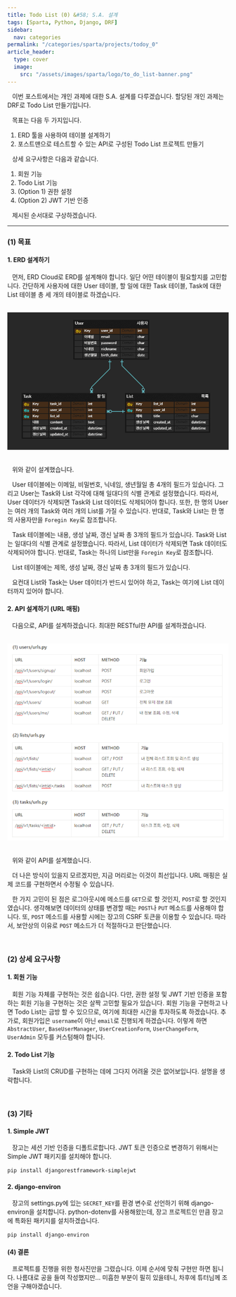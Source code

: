 ```yaml
---
title: Todo List (0) &#58; S.A. 설계
tags: [Sparta, Python, Django, DRF]
sidebar:
  nav: categories
permalink: "/categories/sparta/projects/todoy_0"
article_header:
  type: cover
  image:
    src: "/assets/images/sparta/logo/to_do_list-banner.png"
---
```


<div class="article__content" markdown="1">

&ensp; 이번 포스트에서는 개인 과제에 대한 S.A. 설계를 다루겠습니다. 할당된 개인 과제는 DRF로 Todo List 만들기입니다.

&ensp; 목표는 다음 두 가지입니다.

1. ERD 툴을 사용하여 테이블 설계하기
2. 포스트맨으로 테스트할 수 있는 API로 구성된 Todo List 프로젝트 만들기

&ensp; 상세 요구사항은 다음과 같습니다.

1. 회원 기능
2. Todo List 기능
3. (Option 1) 권한 설정
4. (Option 2) JWT 기반 인증

&ensp; 제시된 순서대로 구상하겠습니다.

---

### (1) 목표

#### 1. ERD 설계하기

&ensp; 먼저, ERD Cloud로 ERD를 설계해야 합니다. 일단 어떤 테이블이 필요할지를 고민합니다. 간단하게 사용자에 대한 User 테이블, 할 일에 대한 Task 테이블, Task에 대한 List 테이블 총 세 개의 테이블로 하겠습니다.

<br/>

<div align="center">
<img src="/assets/images/sparta/projects/to_do_list-1.png" width=600/>
</div>

<br/>

&ensp; 위와 같이 설계했습니다.

&ensp; User 테이블에는 이메일, 비밀번호, 닉네임, 생년월일 총 4개의 필드가 있습니다. 그리고 User는 Task와 List 각각에 대해 일대다의 식별 관계로 설정했습니다. 따라서, User 데이터가 삭제되면 Task와 List 데이터도 삭제되어야 합니다. 또한, 한 명의 User는 여러 개의 Task와 여러 개의 List를 가질 수 있습니다. 반대로, Task와 List는 한 명의 사용자만을 <code>Foregin Key</code>로 참조합니다.

&ensp; Task 테이블에는 내용, 생성 날짜, 갱신 날짜 총 3개의 필드가 있습니다. Task와 List는 일대다의 식별 관계로 설정했습니다. 따라서, List 데이터가 삭제되면 Task 데이터도 삭제되어야 합니다. 반대로, Task는 하나의 List만을 <code>Foregin Key</code>로 참조합니다.

&ensp; List 테이블에는 제목, 생성 날짜, 갱신 날짜 총 3개의 필드가 있습니다.

&ensp; 요컨대 List와 Task는 User 데이터가 반드시 있어야 하고, Task는 여기에 List 데이터까지 있어야 합니다.

#### 2. API 설계하기 (URL 매핑)

&ensp; 다음으로, API를 설계하겠습니다. 최대한 RESTful한 API를 설계하겠습니다.

<br/>

<div align="center">
<img src="/assets/images/sparta/projects/to_do_list-2.png" width=600/>
</div>

<br/>

&ensp; 위와 같이 API를 설계했습니다.

&ensp; 더 나은 방식이 있을지 모르겠지만, 지금 머리로는 이것이 최선입니다. URL 매핑은 실제 코드를 구현하면서 수정될 수 있습니다.

&ensp; 한 가지 고민이 된 점은 로그아웃시에 메소드를 <code>GET</code>으로 할 것인지, <code>POST</code>로 할 것인지였습니다. 생각해보면 데이터의 상태를 변경할 때는 <code>POST</code>나 <code>PUT</code> 메소드를 사용해야 합니다. 또, <code>POST</code> 메소드를 사용할 시에는 장고의 CSRF 토큰을 이용할 수 있습니다. 따라서, 보안상의 이유로 <code>POST</code> 메소드가 더 적절하다고 판단했습니다.

<br/>

### (2) 상세 요구사항

#### 1. 회원 기능

&ensp; 회원 기능 자체를 구현하는 것은 쉽습니다. 다만, 권한 설정 및 JWT 기반 인증을 포함하는 회원 기능을 구현하는 것은 살짝 고민할 필요가 있습니다. 회원 기능을 구현하고 나면 Todo List는 금방 할 수 있으므로, 여기에 최대한 시간을 투자하도록 하겠습니다. 추가로, 회원가입은 <code>username</code>이 아닌 <code>email</code>로 진행되게 하겠습니다. 이렇게 하면 <code>AbstractUser</code>, <code>BaseUserManager</code>, <code>UserCreationForm</code>, <code>UserChangeForm</code>, <code>UserAdmin</code> 모두를 커스텀해야 합니다.

#### 2. Todo List 기능

&ensp; Task와 List의 CRUD를 구현하는 데에 그다지 어려울 것은 없어보입니다. 설명을 생략합니다.

<br/>

### (3) 기타

#### 1. Simple JWT

&ensp; 장고는 세션 기반 인증을 디폴트로합니다. JWT 토큰 인증으로 변경하기 위해서는 Simple JWT 패키지를 설치해야 합니다.

```zsh
pip install djangorestframework-simplejwt
```

#### 2. django-environ

&ensp; 장고의 settings.py에 있는 <code>SECRET_KEY</code>를 환경 변수로 선언하기 위해 django-environ을 설치합니다. python-dotenv를 사용해왔는데, 장고 프로젝트인 만큼 장고에 특화된 패키지를 설치하겠습니다.

```zsh
pip install django-environ
```

#### (4) 결론

&ensp; 프로젝트를 진행을 위한 청사진만을 그렸습니다. 이제 순서에 맞춰 구현만 하면 됩니다. 나름대로 공을 들여 작성했지만... 미흡한 부분이 필히 있을테니, 차후에 튜터님께 조언을 구해야겠습니다.

</div>
